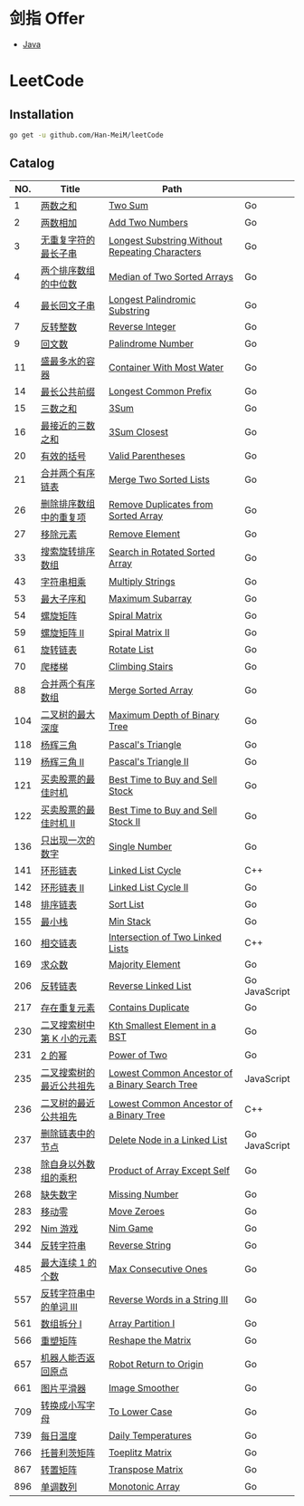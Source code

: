 # 剑指 Offer

- [Java](https://github.com/Han-MeiM/leetCode/tree/master/SwordOffer)

# LeetCode

## Installation

```sh
go get -u github.com/Han-MeiM/leetCode
```

## Catalog

| NO. | Title                                                                                                       | Path                                                    |                    |
| --- | ----------------------------------------------------------------------------------------------------------- | ------------------------------------------------------- | ------------------ |
| 1   | [两数之和](https://leetcode-cn.com/problems/two-sum)                                                        | [Two Sum](./001)                                        | Go                 |
| 2   | [两数相加](https://leetcode-cn.com/problems/add-two-numbers)                                                | [Add Two Numbers](./002)                                | Go                 |
| 3   | [无重复字符的最长子串](https://leetcode-cn.com/problems/longest-substring-without-repeating-characters)     | [Longest Substring Without Repeating Characters](./003) | Go                 |
| 4   | [两个排序数组的中位数](https://leetcode-cn.com/problems/median-of-two-sorted-arrays)                        | [Median of Two Sorted Arrays](./004)                    | Go                 |
| 4   | [最长回文子串](https://leetcode-cn.com/problems/longest-palindromic-substring)                              | [Longest Palindromic Substring](./005)                  | Go                 |
| 7   | [反转整数](https://leetcode-cn.com/problems/reverse-integer)                                                | [Reverse Integer](./007)                                | Go                 |
| 9   | [回文数](https://leetcode-cn.com/problems/palindrome-number)                                                | [Palindrome Number](./009)                              | Go                 |
| 11  | [盛最多水的容器](https://leetcode-cn.com/problems/container-with-most-water)                                | [Container With Most Water](./011)                      | Go                 |
| 14  | [最长公共前缀](https://leetcode-cn.com/problems/longest-common-prefix)                                      | [Longest Common Prefix](./014)                          | Go                 |
| 15  | [三数之和](https://leetcode-cn.com/problems/3sum)                                                           | [3Sum](./15)                                            | Go                 |
| 16  | [最接近的三数之和](https://leetcode-cn.com/problems/3sum-closest)                                           | [3Sum Closest](./016)                                   | Go                 |
| 20  | [有效的括号](https://leetcode-cn.com/problems/valid-parentheses)                                            | [Valid Parentheses](./020)                              | Go                 |
| 21  | [合并两个有序链表](https://leetcode-cn.com/problems/merge-two-sorted-lists)                                 | [Merge Two Sorted Lists](./021)                         | Go                 |
| 26  | [删除排序数组中的重复项](https://leetcode-cn.com/problems/remove-duplicates-from-sorted-array)              | [Remove Duplicates from Sorted Array](./026)            | Go                 |
| 27  | [移除元素](https://leetcode-cn.com/problems/remove-element)                                                 | [Remove Element](./027)                                 | Go                 |
| 33  | [搜索旋转排序数组](https://leetcode-cn.com/problems/search-in-rotated-sorted-array)                         | [Search in Rotated Sorted Array](./033)                 | Go                 |
| 43  | [字符串相乘](https://leetcode-cn.com/problems/multiply-strings)                                             | [Multiply Strings](./043)                               | Go                 |
| 53  | [最大子序和](https://leetcode-cn.com/problems/maximum-subarray)                                             | [Maximum Subarray](./053)                               | Go                 |
| 54  | [螺旋矩阵](https://leetcode-cn.com/problems/spiral-matrix)                                                  | [Spiral Matrix](./054)                                  | Go                 |
| 59  | [螺旋矩阵 II](https://leetcode-cn.com/problems/spiral-matrix-ii)                                            | [Spiral Matrix II](./054)                               | Go                 |
| 61  | [旋转链表](https://leetcode-cn.com/problems/rotate-list)                                                    | [Rotate List](./061)                                    | Go                 |
| 70  | [爬楼梯](https://leetcode-cn.com/problems/climbing-stairs)                                                  | [Climbing Stairs](./070)                                | Go                 |
| 88  | [合并两个有序数组](https://leetcode-cn.com/problems/merge-sorted-array)                                     | [Merge Sorted Array](./088)                             | Go                 |
| 104 | [二叉树的最大深度](https://leetcode-cn.com/problems/maximum-depth-of-binary-tree)                           | [Maximum Depth of Binary Tree](./104)                   | Go                 |
| 118 | [杨辉三角](https://leetcode-cn.com/problems/pascals-triangle)                                               | [Pascal's Triangle](./118)                              | Go                 |
| 119 | [杨辉三角 II](https://leetcode-cn.com/problems/pascals-triangle-ii)                                         | [Pascal's Triangle II]()                                | Go                 |
| 121 | [买卖股票的最佳时机](https://leetcode-cn.com/problems/best-time-to-buy-and-sell-stock)                      | [Best Time to Buy and Sell Stock](./121)                | Go                 |
| 122 | [买卖股票的最佳时机 II](https://leetcode-cn.com/problems/best-time-to-buy-and-sell-stock-ii)                | [Best Time to Buy and Sell Stock II](./122)             | Go                 |
| 136 | [只出现一次的数字](https://leetcode-cn.com/problems/single-number)                                          | [Single Number](./136)                                  | Go                 |
| 141 | [环形链表](https://leetcode-cn.com/problems/linked-list-cycle)                                              | [Linked List Cycle](./141)                              | C++                |
| 142 | [环形链表 II](https://leetcode-cn.com/problems/linked-list-cycle-ii)                                        | [Linked List Cycle II](./142)                           | Go                 |
| 148 | [排序链表](https://leetcode-cn.com/problems/sort-list)                                                      | [Sort List](./148)                                      | Go                 |
| 155 | [最小栈](https://leetcode-cn.com/problems/min-stack)                                                        | [Min Stack](./155)                                      | Go                 |
| 160 | [相交链表](https://leetcode-cn.com/problems/intersection-of-two-linked-lists)                               | [Intersection of Two Linked Lists](./160)               | C++                |
| 169 | [求众数](https://leetcode-cn.com/problems/majority-element)                                                 | [Majority Element](./169)                               | Go                 |
| 206 | [反转链表](https://leetcode-cn.com/problems/reverse-linked-list)                                            | [Reverse Linked List](./206)                            | Go<br />JavaScript |
| 217 | [存在重复元素](https://leetcode-cn.com/problems/contains-duplicate)                                         | [Contains Duplicate](./217)                             | Go                 |
| 230 | [二叉搜索树中第 K 小的元素](https://leetcode-cn.com/problems/kth-smallest-element-in-a-bst)                 | [Kth Smallest Element in a BST](./230)                  | Go                 |
| 231 | [2 的幂](https://leetcode-cn.com/problems/power-of-two)                                                     | [Power of Two](./231.%20Power%20of%20Two)               | Go                 |
| 235 | [二叉搜索树的最近公共祖先](https://leetcode-cn.com/problems/lowest-common-ancestor-of-a-binary-search-tree) | [Lowest Common Ancestor of a Binary Search Tree](./235) | JavaScript         |
| 236 | [二叉树的最近公共祖先](https://leetcode-cn.com/problems/lowest-common-ancestor-of-a-binary-tree)            | [Lowest Common Ancestor of a Binary Tree](./236)        | C++                |
| 237 | [删除链表中的节点](https://leetcode-cn.com/problems/delete-node-in-a-linked-list)                           | [Delete Node in a Linked List](./237)                   | Go<br />JavaScript |
| 238 | [除自身以外数组的乘积](https://leetcode-cn.com/problems/product-of-array-except-self)                       | [Product of Array Except Self](./237)                   | Go                 |
| 268 | [缺失数字](https://leetcode-cn.com/problems/missing-number)                                                 | [Missing Number](./268)                                 | Go                 |
| 283 | [移动零](https://leetcode-cn.com/problems/move-zeroes)                                                      | [Move Zeroes](./283)                                    | Go                 |
| 292 | [Nim 游戏](https://leetcode-cn.com/problems/nim-game)                                                       | [Nim Game](./292)                                       | Go                 |
| 344 | [反转字符串](https://leetcode-cn.com/problems/reverse-string)                                               | [Reverse String](./344)                                 | Go                 |
| 485 | [最大连续 1 的个数](https://leetcode-cn.com/problems/max-consecutive-ones)                                  | [Max Consecutive Ones](./485)                           | Go                 |
| 557 | [反转字符串中的单词 III](https://leetcode-cn.com/problems/reverse-words-in-a-string-iii)                    | [Reverse Words in a String III](./557)                  | Go                 |
| 561 | [数组拆分 I](https://leetcode-cn.com/problems/array-partition-i)                                            | [Array Partition I](./561)                              | Go                 |
| 566 | [重塑矩阵](https://leetcode-cn.com/problems/reshape-the-matrix)                                             | [Reshape the Matrix](./566)                             | Go                 |
| 657 | [机器人能否返回原点](https://leetcode-cn.com/problems/robot-return-to-origin)                               | [Robot Return to Origin](./657)                         | Go                 |
| 661 | [图片平滑器](https://leetcode-cn.com/problems/image-smoother)                                               | [Image Smoother](./661)                                 | Go                 |
| 709 | [转换成小写字母](https://leetcode-cn.com/problems/to-lower-case)                                            | [To Lower Case](./709)                                  | Go                 |
| 739 | [每日温度](https://leetcode-cn.com/problems/daily-temperatures)                                            | [Daily Temperatures](./739)                                  | Go                 |
| 766 | [托普利茨矩阵](https://leetcode-cn.com/problems/toeplitz-matrix)                                            | [Toeplitz Matrix](./766)                                | Go                 |
| 867 | [转置矩阵](https://leetcode-cn.com/problems/transpose-matrix)                                               | [Transpose Matrix](./867)                               | Go                 |
| 896 | [单调数列](https://leetcode-cn.com/problems/monotonic-array)                                                | [Monotonic Array](./896)                                | Go                 |
